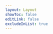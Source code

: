 ```yaml
---
layout: Layout
showToc: false
editLink: false
excludeInList: true
---
```


<CategoryLinks linkPrefix="3rd_party_notices" where_exp="excludeInList"/>
